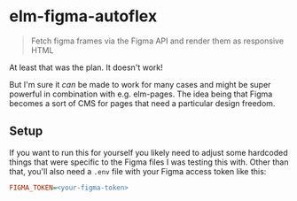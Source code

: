 # elm-figma-autoflex
> Fetch figma frames via the Figma API and render them as responsive HTML

At least that was the plan. It doesn't work!

But I'm sure it *can* be made to work for many cases and might be super powerful in combination with e.g. elm-pages.
The idea being that Figma becomes a sort of CMS for pages that need a particular design freedom.

## Setup

If you want to run this for yourself you likely need to adjust some hardcoded things that were specific to the Figma files I was testing this with.
Other than that, you'll also need a `.env` file with your Figma access token like this:

```ini
FIGMA_TOKEN=<your-figma-token>
```
